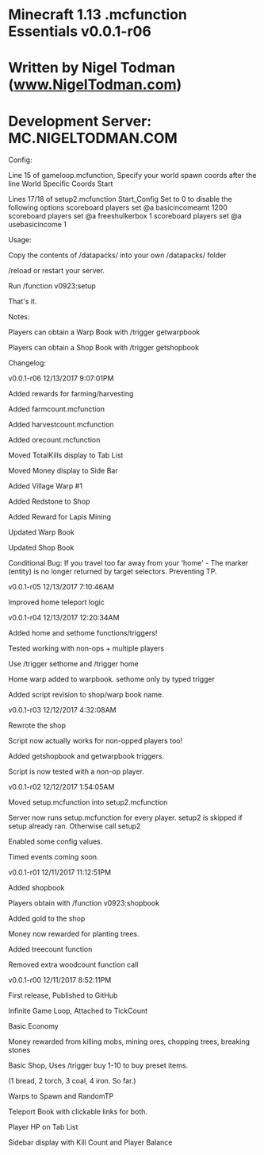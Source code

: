 # Minecraft 1.13 .mcfunction Essentials v0.0.1-r06

# Written by Nigel Todman (www.NigelTodman.com)

# Development Server: MC.NIGELTODMAN.COM

Config:


Line 15 of gameloop.mcfunction, Specify your world spawn coords after the line 
World Specific Coords Start

Lines 17/18 of setup2.mcfunction
Start_Config
Set to 0 to disable the following options
scoreboard players set @a basicincomeamt 1200
scoreboard players set @a freeshulkerbox 1
scoreboard players set @a usebasicincome 1


Usage:


Copy the contents of /datapacks/ into your own /datapacks/ folder

/reload or restart your server.

Run /function v0923:setup

That's it.

Notes:


Players can obtain a Warp Book with /trigger getwarpbook

Players can obtain a Shop Book with /trigger getshopbook

Changelog:

v0.0.1-r06 12/13/2017 9:07:01PM

Added rewards for farming/harvesting

Added farmcount.mcfunction

Added harvestcount.mcfunction

Added orecount.mcfunction

Moved TotalKills display to Tab List

Moved Money display to Side Bar

Added Village Warp #1

Added Redstone to Shop

Added Reward for Lapis Mining

Updated Warp Book

Updated Shop Book

Conditional Bug: If you travel too far away from your 'home' - The marker (entity) is no longer returned by target selectors. Preventing TP.


v0.0.1-r05 12/13/2017 7:10:46AM

Improved home teleport logic

v0.0.1-r04 12/13/2017 12:20:34AM

Added home and sethome functions/triggers!

Tested working with non-ops + multiple players

Use /trigger sethome and /trigger home

Home warp added to warpbook. sethome only by typed trigger

Added script revision to shop/warp book name.


v0.0.1-r03 12/12/2017 4:32:08AM

Rewrote the shop

Script now actually works for non-opped players too!

Added getshopbook and getwarpbook triggers.

Script is now tested with a non-op player.


v0.0.1-r02 12/12/2017 1:54:05AM

Moved setup.mcfunction into setup2.mcfunction

Server now runs setup.mcfunction for every player. setup2 is skipped if setup already ran. Otherwise call setup2

Enabled some config values.

Timed events coming soon.


v0.0.1-r01 12/11/2017 11:12:51PM

Added shopbook

Players obtain with /function v0923:shopbook

Added gold to the shop

Money now rewarded for planting trees.

Added treecount function

Removed extra woodcount function call


v0.0.1-r00 12/11/2017 8:52:11PM

First release, Published to GitHub

Infinite Game Loop, Attached to TickCount

Basic Economy

Money rewarded from killing mobs, mining ores, chopping trees, breaking stones

Basic Shop, Uses /trigger buy 1-10 to buy preset items.

(1 bread, 2 torch, 3 coal, 4 iron. So far.)

Warps to Spawn and RandomTP

Teleport Book with clickable links for both.

Player HP on Tab List

Sidebar display with Kill Count and Player Balance